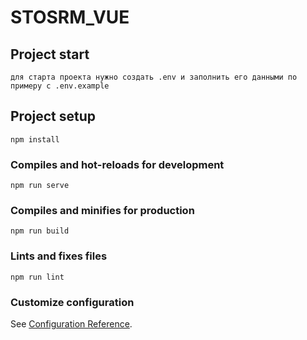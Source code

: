 # STOSRM_VUE

## Project start
```
для старта проекта нужно создать .env и заполнить его данными по примеру с .env.example
```

## Project setup
```
npm install
```

### Compiles and hot-reloads for development
```
npm run serve
```

### Compiles and minifies for production
```
npm run build
```

### Lints and fixes files
```
npm run lint
```

### Customize configuration
See [Configuration Reference](https://cli.vuejs.org/config/).

